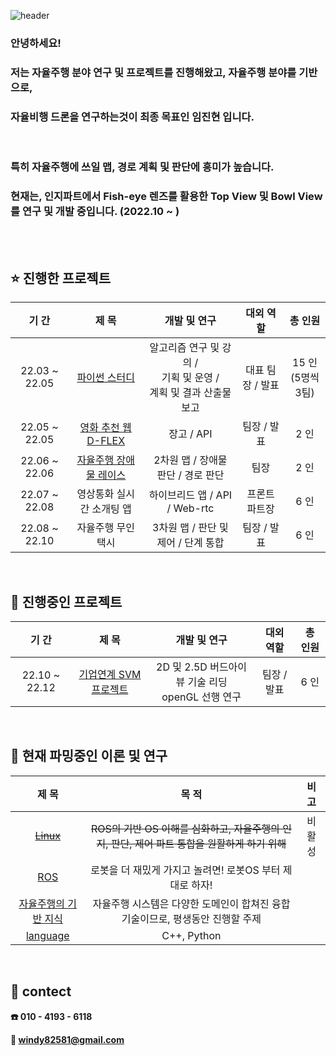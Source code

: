 ![header](https://capsule-render.vercel.app/api?type=rect&color=auto&height=130&section=header&text=welcome%20to%20진현's%20연구실&fontSize=50)



### 안녕하세요!

### 저는 자율주행 분야 연구 및 프로젝트를 진행해왔고, 자율주행 분야를 기반으로,

### **자율비행 드론을 연구하는것이 최종 목표**인 **임진현** 입니다. 

<br>

### 특히 **자율주행에 쓰일 맵, 경로 계획 및 판단**에 흥미가 높습니다. 

### 현재는, **인지파트에서 Fish-eye 렌즈를 활용한 Top View 및 Bowl View를 연구 및 개발 중**입니다. (2022.10 ~ )

<br>

<br>

## :star: 진행한 프로젝트

|     기 간     |                            제 목                             |                         개발 및 연구                         |    대외 역할     |        총 인원         |
| :-----------: | :----------------------------------------------------------: | :----------------------------------------------------------: | :--------------: | :--------------------: |
| 22.03 ~ 22.05 |                        [파이썬 스터디](https://github.com/windy825/Python_study)                         | 알고리즘 연구 및 강의 / <br />기획 및 운영 / <br />계획 및 결과 산출물 보고 | 대표 팀장 / 발표 | 15 인<br />(5명씩 3팀) |
| 22.05 ~ 22.05 |                     [영화 추천 웹 D-FLEX](https://github.com/windy825/D-FLEX)                      |                          장고 / API                          |   팀장 / 발표    |          2 인          |
| 22.06 ~ 22.06 | [자율주행 장애물 레이스](https://github.com/windy825/Airsim-car-driving-Project) |              2차원 맵 / 장애물 판단 / 경로 판단              |       팀장       |          2 인          |
| 22.07 ~ 22.08 |                  영상통화 실시간 소개팅 앱                   |                하이브리드 앱 / API / Web-rtc                 |  프론트 파트장   |          6 인          |
| 22.08 ~ 22.10 |                      자율주행 무인 택시                      |             3차원 맵 / 판단 및 제어  / 단계 통합             |   팀장 / 발표    |          6 인          |

<br>

## :rocket: 진행중인 프로젝트

|     기 간     |                          제 목                           |                      개발 및 연구                       |  대외 역할  | 총 인원 |
| :-----------: | :------------------------------------------------------: | :-----------------------------------------------------: | :---------: | :-----: |
| 22.10 ~ 22.12 | [기업연계 SVM 프로젝트](https://github.com/windy825/SVM) | 2D 및 2.5D 버드아이 뷰 기술 리딩<br /> openGL 선행 연구 | 팀장 / 발표 |  6 인   |

<br>

## :book: 현재 파밍중인 이론 및 연구

|                            제 목                             |                            목 적                             | 비 고  |
| :----------------------------------------------------------: | :----------------------------------------------------------: | :----: |
|        ~~[Linux](https://github.com/windy825/Linux)~~        | ~~ROS의 기반 OS 이해를 심화하고, 자율주행의 인지, 판단, 제어 파트 통합을 원활하게 하기 위해~~ | 비활성 |
|     [ROS](https://github.com/windy825/ROS-with-Solution)     |   로봇을 더 재밌게 가지고 놀려면! 로봇OS 부터 제대로 하자!   |        |
| [자율주행의 기반 지식](https://github.com/windy825/autonomous-driving-basics) | 자율주행 시스템은 다양한 도메인이 합쳐진 융합 기술이므로, 평생동안 진행할 주제 |        |
|       [language](https://github.com/windy825/language)       |                         C++, Python                          |        |

<br>


## :car: contect

**:phone: 010 - 4193 - 6118**

**:email: windy82581@gmail.com**
